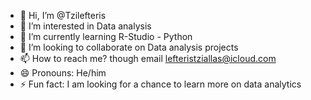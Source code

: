 - 👋 Hi, I’m @Tzilefteris
- 👀 I’m interested in Data analysis 
- 🌱 I’m currently learning R-Studio - Python
- 💞️ I’m looking to collaborate on Data analysis projects
- 📫 How to reach me? though email lefteristziallas@icloud.com
- 😄 Pronouns: He/him
- ⚡ Fun fact: I am looking for a chance to learn more on data analytics

<!---
Tzilefteris/Tzilefteris is a ✨ special ✨ repository because its `README.md` (this file) appears on your GitHub profile.
You can click the Preview link to take a look at your changes.
--->
